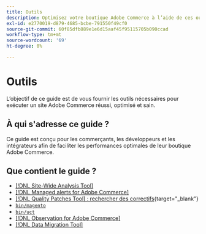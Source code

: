 ```yaml
---
title: Outils
description: Optimisez votre boutique Adobe Commerce à l’aide de ces outils.
exl-id: e2770019-d879-4685-bcbe-791550f49cf0
source-git-commit: 60f85dfb889e1e6d15aaf45f95115705b090ccad
workflow-type: tm+mt
source-wordcount: '69'
ht-degree: 0%

---
```


# Outils

L’objectif de ce guide est de vous fournir les outils nécessaires pour exécuter un site Adobe Commerce réussi, optimisé et sain.

## À qui s&#39;adresse ce guide ?

Ce guide est conçu pour les commerçants, les développeurs et les intégrateurs afin de faciliter les performances optimales de leur boutique Adobe Commerce.

## Que contient le guide ?

* [[!DNL Site-Wide Analysis Tool]](../tools/site-wide-analysis-tool/intro.md)
* [[!DNL Managed alerts for Adobe Commerce]](../tools/managed-alerts-for-adobe-commerce/managed-alerts-for-magento-commerce.md)
* [[!DNL Quality Patches Tool] : rechercher des correctifs](https://experienceleague.adobe.com/tools/commerce-quality-patches/index.html){target="_blank"}
* [`bin/magento`](reference/commerce-on-premises.md)
* [`bin/uct`](reference/commerce-on-premises.md)
* [[!DNL Observation for Adobe Commerce]](../tools/observation-for-adobe-commerce/intro.md)
* [[!DNL Data Migration Tool]](data-migration-tool/how-migration-works.md)
